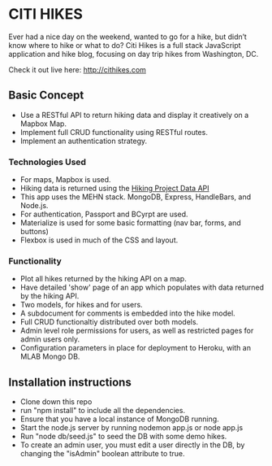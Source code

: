# CITI HIKES

Ever had a nice day on the weekend, wanted to go for a hike, but didn’t know where to hike or what to do? Citi Hikes is a full stack JavaScript application and hike  blog, focusing on day trip hikes from Washington, DC.

Check it out live here: http://cithikes.com

## Basic Concept
* Use a RESTful API to return hiking data and display it creatively on a Mapbox Map.
* Implement full CRUD functionality using RESTful routes.
* Implement an authentication strategy.

### Technologies Used
* For maps, Mapbox is used.
* Hiking data is returned using the  [Hiking Project Data API](https://www.hikingproject.com/data) 
* This app uses the MEHN stack. MongoDB, Express, HandleBars, and Node.js.
* For authentication, Passport and BCyrpt are used.
* Materialize is used for some basic formatting (nav bar, forms, and buttons)
* Flexbox is used in much of the CSS and layout.

### Functionality
* Plot all hikes returned by the hiking API on a map.
* Have detailed 'show' page of an app which populates with data returned by the hiking API.
* Two models, for hikes and for users.
* A subdocument for comments is embedded into the hike model.
* Full CRUD functionaltiy distributed over both models.
* Admin level role permissions for users, as well as restricted pages for admin users only.
* Configuration parameters in place for deployment to Heroku, with an MLAB Mongo DB.

## Installation instructions
* Clone down this repo
* run "npm install" to include all the dependencies.
* Ensure that you have a local instance of MongoDB running.
* Start the node.js server by running nodemon app.js or node app.js
* Run "node db/seed.js" to seed the DB with some demo hikes.
* To create an admin user, you must edit a user directly in the DB, by changing the "isAdmin" boolean attribute to true.